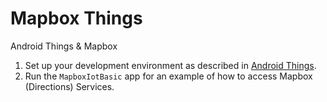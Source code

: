 # Mapbox Things

Android Things &amp; Mapbox

1. Set up your development environment as described in [Android Things](https://developer.android.com/things).
2. Run the `MapboxIotBasic` app for an example of how to access Mapbox (Directions) Services.
